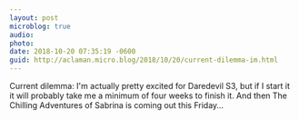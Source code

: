 ```yaml
---
layout: post
microblog: true
audio: 
photo: 
date: 2018-10-20 07:35:19 -0600
guid: http://aclaman.micro.blog/2018/10/20/current-dilemma-im.html
---
```

Current dilemma: I'm actually pretty excited for Daredevil S3, but if I start it it will probably take me a minimum of four weeks to finish it. And then The Chilling Adventures of Sabrina is coming out this Friday…
